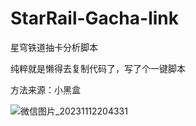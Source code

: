 # StarRail-Gacha-link
星穹铁道抽卡分析脚本

纯粹就是懒得去复制代码了，写了个一键脚本

方法来源：小黑盒

![微信图片_20231112204331](https://github.com/LinineTy/StarRail-Gacha-link/assets/129403670/b6f84bb0-92ca-4e37-bba7-d7626e5983c1)
